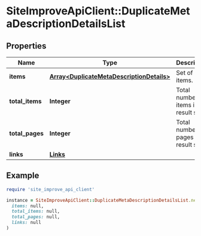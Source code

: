# SiteImproveApiClient::DuplicateMetaDescriptionDetailsList

## Properties

| Name | Type | Description | Notes |
| ---- | ---- | ----------- | ----- |
| **items** | [**Array&lt;DuplicateMetaDescriptionDetails&gt;**](DuplicateMetaDescriptionDetails.md) | Set of items. |  |
| **total_items** | **Integer** | Total number of items in result set. |  |
| **total_pages** | **Integer** | Total number of pages in result set. |  |
| **links** | [**Links**](Links.md) |  | [optional] |

## Example

```ruby
require 'site_improve_api_client'

instance = SiteImproveApiClient::DuplicateMetaDescriptionDetailsList.new(
  items: null,
  total_items: null,
  total_pages: null,
  links: null
)
```

